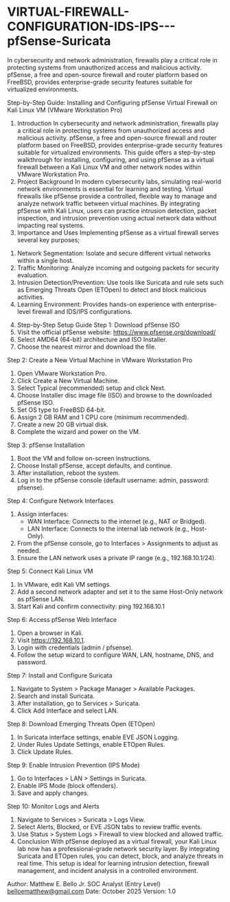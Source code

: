 # VIRTUAL-FIREWALL-CONFIGURATION-IDS-IPS---pfSense-Suricata
In cybersecurity and network administration, firewalls play a critical role in protecting systems from unauthorized access and malicious activity. pfSense, a free and open-source firewall and router platform based on FreeBSD, provides enterprise-grade security features suitable for virtualized environments. 


Step-by-Step Guide: Installing and Configuring pfSense Virtual Firewall on Kali Linux VM (VMware Workstation Pro)

1. Introduction
In cybersecurity and network administration, firewalls play a critical role in protecting systems from unauthorized access and malicious activity. pfSense, a free and open-source firewall and router platform based on FreeBSD, provides enterprise-grade security features suitable for virtualized environments. This guide offers a step-by-step walkthrough for installing, configuring, and using pfSense as a virtual firewall between a Kali Linux VM and other network nodes within VMware Workstation Pro.
2. Project Background
In modern cybersecurity labs, simulating real-world network environments is essential for learning and testing. Virtual firewalls like pfSense provide a controlled, flexible way to manage and analyze network traffic between virtual machines. By integrating pfSense with Kali Linux, users can practice intrusion detection, packet inspection, and intrusion prevention using actual network data without impacting real systems.
3. Importance and Uses
Implementing pfSense as a virtual firewall serves several key purposes;

1)	Network Segmentation: Isolate and secure different virtual networks within a single host.
2)	Traffic Monitoring: Analyze incoming and outgoing packets for security evaluation.
3)	Intrusion Detection/Prevention: Use tools like Suricata and rule sets such as Emerging Threats Open (ETOpen) to detect and block malicious activities.
4)	Learning Environment: Provides hands-on experience with enterprise-level firewall and IDS/IPS configurations.
4. Step-by-Step Setup Guide
Step 1: Download pfSense ISO
1. Visit the official pfSense website: https://www.pfsense.org/download/ 
2. Select AMD64 (64-bit) architecture and ISO Installer.
3. Choose the nearest mirror and download the file.

Step 2: Create a New Virtual Machine in VMware Workstation Pro
1. Open VMware Workstation Pro.
2. Click Create a New Virtual Machine.
3. Select Typical (recommended) setup and click Next.
4. Choose Installer disc image file (ISO) and browse to the downloaded pfSense ISO.
5. Set OS type to FreeBSD 64-bit.
6. Assign 2 GB RAM and 1 CPU core (minimum recommended).
7. Create a new 20 GB virtual disk.
8. Complete the wizard and power on the VM.

Step 3: pfSense Installation
1. Boot the VM and follow on-screen instructions.
2. Choose Install pfSense, accept defaults, and continue.
3. After installation, reboot the system.
4. Log in to the pfSense console (default username: admin, password: pfsense).

Step 4: Configure Network Interfaces
1. Assign interfaces:
   - WAN Interface: Connects to the internet (e.g., NAT or Bridged).
   - LAN Interface: Connects to the internal lab network (e.g., Host-Only).
2. From the pfSense console, go to Interfaces > Assignments to adjust as needed.
3. Ensure the LAN network uses a private IP range (e.g., 192.168.10.1/24).

Step 5: Connect Kali Linux VM
1. In VMware, edit Kali VM settings.
2. Add a second network adapter and set it to the same Host-Only network as pfSense LAN.
3. Start Kali and confirm connectivity:
   ping 192.168.10.1

Step 6: Access pfSense Web Interface
1. Open a browser in Kali.
2. Visit https://192.168.10.1.
3. Login with credentials (admin / pfsense).
4. Follow the setup wizard to configure WAN, LAN, hostname, DNS, and password.

Step 7: Install and Configure Suricata
1. Navigate to System > Package Manager > Available Packages.
2. Search and install Suricata.
3. After installation, go to Services > Suricata.
4. Click Add Interface and select LAN.

Step 8: Download Emerging Threats Open (ETOpen)
1. In Suricata interface settings, enable EVE JSON Logging.
2. Under Rules Update Settings, enable ETOpen Rules.
3. Click Update Rules.

Step 9: Enable Intrusion Prevention (IPS Mode)
1. Go to Interfaces > LAN > Settings in Suricata.
2. Enable IPS Mode (block offenders).
3. Save and apply changes.

Step 10: Monitor Logs and Alerts
1. Navigate to Services > Suricata > Logs View.
2. Select Alerts, Blocked, or EVE JSON tabs to review traffic events.
3. Use Status > System Logs > Firewall to view blocked and allowed traffic.
5. Conclusion
With pfSense deployed as a virtual firewall, your Kali Linux lab now has a professional-grade network security layer. By integrating Suricata and ETOpen rules, you can detect, block, and analyze threats in real time. This setup is ideal for learning intrusion detection, firewall management, and incident analysis in a controlled environment.

Author: Matthew E. Bello
Jr. SOC Analyst (Entry Level)
belloematthew@gmail.com 
Date: October 2025
Version: 1.0
